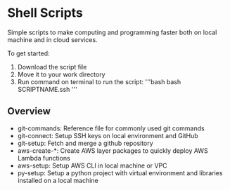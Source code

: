 # Shell Scripts

Simple scripts to make computing and programming faster both on local machine and in cloud services.

To get started:
1. Download the script file
2. Move it to your work directory
3. Run command on terminal to run the script: 
'''bash 
bash SCRIPTNAME.ssh
'''

## Overview

- git-commands: Reference file for commonly used git commands
- git-connect: Setup SSH keys on local environment and GitHub
- git-setup: Fetch and merge a github repository
- aws-create-*: Create AWS layer packages to quickly deploy AWS Lambda functions
- aws-setup: Setup AWS CLI in local machine or VPC
- py-setup: Setup a python project with virtual environment and libraries installed on a local machine

